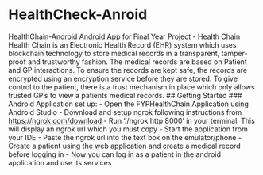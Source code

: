 # HealthCheck-Anroid
HealthChain-Android  Android App for Final Year Project - Health Chain  Health Chain is an Electronic Health Record (EHR) system which uses blockchain technology to store medical records in a transparent, tamper-proof and trustworthy fashion. The medical records are based on Patient and GP interactions. To ensure the records are kept safe, the records are encrypted using an encryption service before they are stored. To give control to the patient, there is a trust mechanism in place which only allows trusted GP’s to view a patients medical records.  ## Getting Started  ### Android Application set up:  - Open the FYPHealthChain Application using Android Studio - Download and setup ngrok following instructions from https://ngrok.com/download - Run ‘./ngrok http 8000’ in your terminal. This will display an ngrok url which you must copy - Start the application from your IDE - Paste the ngrok url into the text box on the emulator/phone - Create a patient using the web application and create a medical record before logging in - Now you can log in as a patient in the android application and use its services
